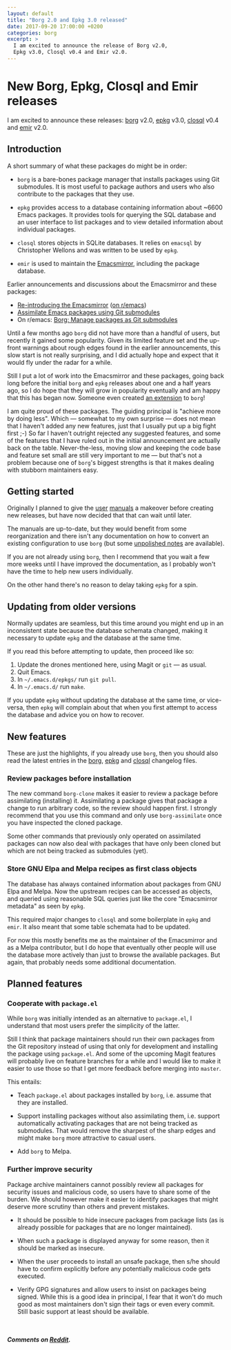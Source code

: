 ```yaml
---
layout: default
title: "Borg 2.0 and Epkg 3.0 released"
date: 2017-09-20 17:00:00 +0200
categories: borg
excerpt: >
  I am excited to announce the release of Borg v2.0,
  Epkg v3.0, Closql v0.4 and Emir v2.0.
---
```


# New Borg, Epkg, Closql and Emir releases

I am excited to announce these releases: [borg] v2.0, [epkg] v3.0,
[closql] v0.4 and [emir] v2.0.

## Introduction

A short summary of what these packages do might be in order:

- `borg` is a bare-bones package manager that installs packages using
  Git submodules.  It is most useful to package authors and users who
  also contribute to the packages that they use.

- `epkg` provides access to a database containing information about
  ~6600 Emacs packages.  It provides tools for querying the SQL
  database and an user interface to list packages and to view detailed
  information about individual packages.

- `closql` stores objects in SQLite databases.  It relies on `emacsql`
  by Christopher Wellons and was written to be used by `epkg`.

- `emir` is used to maintain the [Emacsmirror], including the package
  database.

Earlier announcements and discussions about the Emacsmirror and these
packages:

- [Re-introducing the Emacsmirror][post1] ([on r/emacs][reddit1])
- [Assimilate Emacs packages using Git submodules][post2]
- On r/emacs: [Borg: Manage packages as Git submodules][reddit2]

Until a few months ago `borg` did not have more than a handful of
users, but recently it gained some popularity.  Given its limited
feature set and the up-front warnings about rough edges found in the
earlier announcements, this slow start is not really surprising, and
I did actually hope and expect that it would fly under the radar for
a while.

Still I put a lot of work into the Emacsmirror and these packages,
going back long before the initial `borg` and `epkg` releases about
one and a half years ago, so I do hope that they will grow in
popularity eventually and am happy that this has began now.  Someone
even created [an extension][borg-queen] to `borg`!

I am quite proud of these packages.  The guiding principal is "achieve
more by doing less".  Which — somewhat to my own surprise — does not
mean that I haven't added any new features, just that I usually put up
a big fight first ;-) So far I haven't outright rejected any suggested
features, and some of the features that I have ruled out in the
initial announcement are actually back on the table.  Never-the-less,
moving slow and keeping the code base and feature set small are still
very important to me — but that's not a problem because one of
`borg`'s biggest strengths is that it makes dealing with stubborn
maintainers easy.

## Getting started

Originally I planned to give the [user][borg-manual]
[manuals][epkg-manual] a makeover before creating new releases, but
have now decided that that can wait until later.

The manuals are up-to-date, but they would benefit from some
reorganization and there isn't any documentation on how to convert an
existing configuration to use `borg` (but some [unpolished
notes][convert] are available).

If you are not already using `borg`, then I recommend that you wait a
few more weeks until I have improved the documentation, as I probably
won't have the time to help new users individually.

On the other hand there's no reason to delay taking `epkg` for a spin.

## Updating from older versions

Normally updates are seamless, but this time around you might end up
in an inconsistent state because the database schemata changed, making
it necessary to update `epkg` and the database at the same time.

If you read this before attempting to update, then proceed like so:

1. Update the drones mentioned here, using Magit or `git` — as usual.
2. Quit Emacs.
3. In `~/.emacs.d/epkgs/` run `git pull`.
4. In `~/.emacs.d/` run `make`.

If you update `epkg` without updating the database at the same time,
or vice-versa, then `epkg` will complain about that when you first
attempt to access the database and advice you on how to recover.

## New features

These are just the highlights, if you already use `borg`, then you
should also read the latest entries in the [borg][borg-changes],
[epkg][epkg-changes] and [closql][closql-changes] changelog files.

### Review packages before installation

The new command `borg-clone` makes it easier to review a package
before assimilating (installing) it.  Assimilating a package gives
that package a change to run arbitrary code, so the review should
happen first.  I strongly recommend that you use this command and only
use `borg-assimilate` once you have inspected the cloned package.

Some other commands that previously only operated on assimilated
packages can now also deal with packages that have only been cloned
but which are not being tracked as submodules (yet).

### Store GNU Elpa and Melpa recipes as first class objects

The database has always contained information about packages from GNU
Elpa and Melpa.  Now the upstream recipes can be accessed as objects,
and queried using reasonable SQL queries just like the core
"Emacsmirror metadata" as seen by `epkg`.

This required major changes to `closql` and some boilerplate in `epkg`
and `emir`.  It also meant that some table schemata had to be updated.

For now this mostly benefits me as the maintainer of the Emacsmirror
and as a Melpa contributor, but I do hope that eventually other people
will use the database more actively than just to browse the available
packages.  But again, that probably needs some additional
documentation.

## Planned features

### Cooperate with `package.el`

While `borg` was initially intended as an alternative to `package.el`,
I understand that most users prefer the simplicity of the latter.

Still I think that package maintainers should run their own packages
from the Git repository instead of using that only for development and
installing the package using `package.el`.  And some of the upcoming
Magit features will probably live on feature branches for a while and
I would like to make it easier to use those so that I get more
feedback before merging into `master`.

This entails:

- Teach `package.el` about packages installed by `borg`, i.e. assume
  that they are installed.

- Support installing packages without also assimilating them,
  i.e. support automatically activating packages that are not being
  tracked as submodules.  That would remove the sharpest of the sharp
  edges and might make `borg` more attractive to casual users.

- Add `borg` to Melpa.

### Further improve security

Package archive maintainers cannot possibly review all packages for
security issues and malicious code, so users have to share some of the
burden.  We should however make it easier to identify packages that
might deserve more scrutiny than others and prevent mistakes.

- It should be possible to hide insecure packages from package lists
  (as is already possible for packages that are no longer maintained).

- When such a package is displayed anyway for some reason, then it
  should be marked as insecure.

- When the user proceeds to install an unsafe package, then s/he
  should have to confirm explicitly before any potentially malicious
  code gets executed.

- Verify GPG signatures and allow users to insist on packages being
  signed.  While this is a good idea in principal, I fear that it
  won't do much good as most maintainers don't sign their tags or even
  every commit.  Still basic support at least should be available.

<br/><br/>***Comments on [Reddit](https://www.reddit.com/r/emacs/comments/71bqu3/borg_20_and_epkg_30_released).***

[borg]:           https://github.com/emacscollective/borg
[epkg]:           https://github.com/emacscollective/epkg
[closql]:         https://github.com/emacscollective/closql
[emir]:           https://github.com/emacscollective/emir
[Emacsmirror]:    https://emacsmirror.net
[post1]:          /2016/04/16/re-introducing-the-emacsmirror
[post2]:          /2016/05/17/assimilate-emacs-packages-as-git-submodules
[reddit1]:        https://www.reddit.com/r/emacs/comments/4js0tr/assimilate_emacs_packages_using_git_submodules
[reddit2]:        https://www.reddit.com/r/emacs/comments/60uy4a/borg_manage_packages_as_git_submodules
[borg-manual]:    https://emacsmirror.net/manual/borg
[epkg-manual]:    https://emacsmirror.net/manual/epkg
[borg-queen]:     https://github.com/thblt/borg-queen
[convert]:        https://github.com/emacscollective/borg/issues/12
[borg-changes]:   https://raw.githubusercontent.com/emacscollective/borg/master/CHANGELOG
[epkg-changes]:   https://raw.githubusercontent.com/emacscollective/epkg/master/CHANGELOG
[closql-changes]: https://raw.githubusercontent.com/emacscollective/closql/master/CHANGELOG
